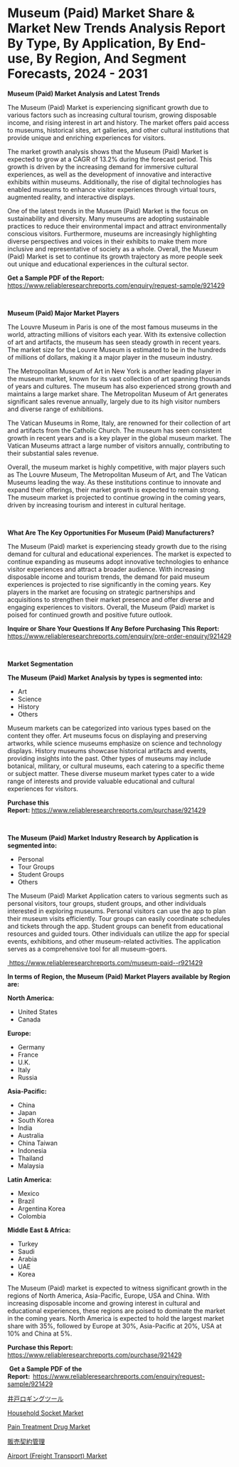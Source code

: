 <p><h1>Museum (Paid) Market Share & Market New Trends Analysis Report By Type, By Application, By End-use, By Region, And Segment Forecasts, 2024 - 2031</h1></p><p><strong>Museum (Paid) Market Analysis and Latest Trends</strong></p>
<p><p>The Museum (Paid) Market is experiencing significant growth due to various factors such as increasing cultural tourism, growing disposable income, and rising interest in art and history. The market offers paid access to museums, historical sites, art galleries, and other cultural institutions that provide unique and enriching experiences for visitors.</p><p>The market growth analysis shows that the Museum (Paid) Market is expected to grow at a CAGR of 13.2% during the forecast period. This growth is driven by the increasing demand for immersive cultural experiences, as well as the development of innovative and interactive exhibits within museums. Additionally, the rise of digital technologies has enabled museums to enhance visitor experiences through virtual tours, augmented reality, and interactive displays.</p><p>One of the latest trends in the Museum (Paid) Market is the focus on sustainability and diversity. Many museums are adopting sustainable practices to reduce their environmental impact and attract environmentally conscious visitors. Furthermore, museums are increasingly highlighting diverse perspectives and voices in their exhibits to make them more inclusive and representative of society as a whole. Overall, the Museum (Paid) Market is set to continue its growth trajectory as more people seek out unique and educational experiences in the cultural sector.</p></p>
<p><strong>Get a Sample PDF of the Report:&nbsp;</strong> <a href="https://www.reliableresearchreports.com/enquiry/request-sample/921429">https://www.reliableresearchreports.com/enquiry/request-sample/921429</a></p>
<p>&nbsp;</p>
<p><strong>Museum (Paid) Major Market Players</strong></p>
<p><p>The Louvre Museum in Paris is one of the most famous museums in the world, attracting millions of visitors each year. With its extensive collection of art and artifacts, the museum has seen steady growth in recent years. The market size for the Louvre Museum is estimated to be in the hundreds of millions of dollars, making it a major player in the museum industry.</p><p>The Metropolitan Museum of Art in New York is another leading player in the museum market, known for its vast collection of art spanning thousands of years and cultures. The museum has also experienced strong growth and maintains a large market share. The Metropolitan Museum of Art generates significant sales revenue annually, largely due to its high visitor numbers and diverse range of exhibitions.</p><p>The Vatican Museums in Rome, Italy, are renowned for their collection of art and artifacts from the Catholic Church. The museum has seen consistent growth in recent years and is a key player in the global museum market. The Vatican Museums attract a large number of visitors annually, contributing to their substantial sales revenue.</p><p>Overall, the museum market is highly competitive, with major players such as The Louvre Museum, The Metropolitan Museum of Art, and The Vatican Museums leading the way. As these institutions continue to innovate and expand their offerings, their market growth is expected to remain strong. The museum market is projected to continue growing in the coming years, driven by increasing tourism and interest in cultural heritage.</p></p>
<p>&nbsp;</p>
<p><strong>What Are The Key Opportunities For Museum (Paid) Manufacturers?</strong></p>
<p><p>The Museum (Paid) market is experiencing steady growth due to the rising demand for cultural and educational experiences. The market is expected to continue expanding as museums adopt innovative technologies to enhance visitor experiences and attract a broader audience. With increasing disposable income and tourism trends, the demand for paid museum experiences is projected to rise significantly in the coming years. Key players in the market are focusing on strategic partnerships and acquisitions to strengthen their market presence and offer diverse and engaging experiences to visitors. Overall, the Museum (Paid) market is poised for continued growth and positive future outlook.</p></p>
<p><strong>Inquire or Share Your Questions If Any Before Purchasing This Report:</strong> <a href="https://www.reliableresearchreports.com/enquiry/pre-order-enquiry/921429">https://www.reliableresearchreports.com/enquiry/pre-order-enquiry/921429</a></p>
<p>&nbsp;</p>
<p><strong>Market Segmentation</strong></p>
<p><strong>The Museum (Paid) Market Analysis by types is segmented into:</strong></p>
<p><ul><li>Art</li><li>Science</li><li>History</li><li>Others</li></ul></p>
<p><p>Museum markets can be categorized into various types based on the content they offer. Art museums focus on displaying and preserving artworks, while science museums emphasize on science and technology displays. History museums showcase historical artifacts and events, providing insights into the past. Other types of museums may include botanical, military, or cultural museums, each catering to a specific theme or subject matter. These diverse museum market types cater to a wide range of interests and provide valuable educational and cultural experiences for visitors.</p></p>
<p><strong>Purchase this Report:&nbsp;</strong><a href="https://www.reliableresearchreports.com/purchase/921429">https://www.reliableresearchreports.com/purchase/921429</a></p>
<p>&nbsp;</p>
<p><strong>The Museum (Paid) Market Industry Research by Application is segmented into:</strong></p>
<p><ul><li>Personal</li><li>Tour Groups</li><li>Student Groups</li><li>Others</li></ul></p>
<p><p>The Museum (Paid) Market Application caters to various segments such as personal visitors, tour groups, student groups, and other individuals interested in exploring museums. Personal visitors can use the app to plan their museum visits efficiently. Tour groups can easily coordinate schedules and tickets through the app. Student groups can benefit from educational resources and guided tours. Other individuals can utilize the app for special events, exhibitions, and other museum-related activities. The application serves as a comprehensive tool for all museum-goers.</p></p>
<p><a href="https://www.reliableresearchreports.com/museum-paid--r921429">&nbsp;https://www.reliableresearchreports.com/museum-paid--r921429</a></p>
<p><strong>In terms of Region, the Museum (Paid) Market Players available by Region are:</strong></p>
<p>
    <p> <strong> North America: </strong>
        <ul>
            <li>United States</li>
            <li>Canada</li>
        </ul>
        </p> 
    <p> <strong> Europe: </strong>
        <ul>
            <li>Germany</li>
            <li>France</li>
            <li>U.K.</li>
            <li>Italy</li>
            <li>Russia</li>
        </ul>
        </p> 
    <p> <strong> Asia-Pacific: </strong>
        <ul>
            <li>China</li>
            <li>Japan</li>
            <li>South Korea</li>
            <li>India</li>
            <li>Australia</li>
            <li>China Taiwan</li>
            <li>Indonesia</li>
            <li>Thailand</li>
            <li>Malaysia</li>
        </ul>
        </p> 
    <p> <strong> Latin America: </strong>
        <ul>
            <li>Mexico</li>
            <li>Brazil</li>
            <li>Argentina Korea</li>
            <li>Colombia</li>
        </ul>
        </p> 
    <p> <strong> Middle East & Africa: </strong>
        <ul>
            <li>Turkey</li>
            <li>Saudi</li>
            <li>Arabia</li>
            <li>UAE</li>
            <li>Korea</li>
        </ul>
    </p>
    </p>
<p><p>The Museum (Paid) market is expected to witness significant growth in the regions of North America, Asia-Pacific, Europe, USA and China. With increasing disposable income and growing interest in cultural and educational experiences, these regions are poised to dominate the market in the coming years. North America is expected to hold the largest market share with 35%, followed by Europe at 30%, Asia-Pacific at 20%, USA at 10% and China at 5%.</p></p>
<p><strong>Purchase this Report: </strong><a href="https://www.reliableresearchreports.com/purchase/921429">https://www.reliableresearchreports.com/purchase/921429</a></p>
<p>&nbsp;<strong>Get a Sample PDF of the Report:&nbsp;&nbsp;</strong><a href="https://www.reliableresearchreports.com/enquiry/request-sample/921429">https://www.reliableresearchreports.com/enquiry/request-sample/921429</a></p>
<p><strong></strong></p>
<p><p><a href="https://medium.com/@amarart56456/%E3%82%A6%E3%82%A7%E3%83%AB%E3%83%AD%E3%82%B0%E3%83%84%E3%83%BC%E3%83%AB%E5%B8%82%E5%A0%B4-%E7%AB%B6%E4%BA%89%E5%88%86%E6%9E%90-%E5%B8%82%E5%A0%B4%E5%8B%95%E5%90%91%E3%81%8A%E3%82%88%E3%81%B32031%E5%B9%B4%E3%81%BE%E3%81%A7%E3%81%AE%E4%BA%88%E6%B8%AC-6fc2fa5ef160">井戸ロギングツール</a></p><p><a href="https://issuu.com/reportprime-2/docs/household-socket-market-size-2030.pptx">Household Socket Market</a></p><p><a href="https://www.linkedin.com/pulse/pain-treatment-drug-market-competitive-analysis-trends-u570e">Pain Treatment Drug Market</a></p><p><a href="https://github.com/reliezer65/Market-Research-Report-List-1/blob/main/591550060905.md">販売契約管理</a></p><p><a href="https://github.com/MyrticeDare2023/Market-Research-Report-List-1/blob/main/airport-freight-transport-market.md">Airport (Freight Transport) Market</a></p></p>